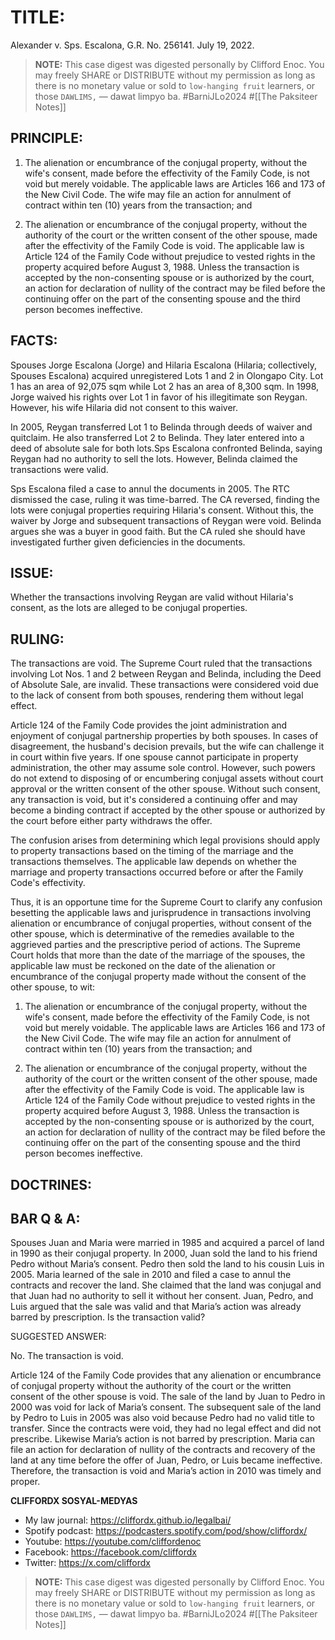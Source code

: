 # TITLE: 
Alexander v. Sps. Escalona, G.R. No. 256141. July 19, 2022.

> **NOTE:** This case digest was digested personally by Clifford Enoc. You may freely SHARE or DISTRIBUTE without my permission as long as there is no monetary value or sold to `low-hanging fruit` learners, or those `DAWLIMS,` — dawat limpyo ba. #BarniJLo2024 #[[The Paksiteer Notes]]

## PRINCIPLE:

1. The alienation or encumbrance of the conjugal property, without the wife's consent, made before the effectivity of the Family Code, is not void but merely voidable. The applicable laws are Articles 166 and 173 of the New Civil Code. The wife may file an action for annulment of contract within ten (10) years from the transaction; and

2. The alienation or encumbrance of the conjugal property, without the authority of the court or the written consent of the other spouse, made after the effectivity of the Family Code is void. The applicable law is Article 124 of the Family Code without prejudice to vested rights in the property acquired before August 3, 1988. Unless the transaction is accepted by the non-consenting spouse or is authorized by the court, an action for declaration of nullity of the contract may be filed before the continuing offer on the part of the consenting spouse and the third person becomes ineffective.

## FACTS:

Spouses Jorge Escalona (Jorge) and Hilaria Escalona (Hilaria; collectively, Spouses Escalona) acquired unregistered Lots 1 and 2 in Olongapo City. Lot 1 has an area of 92,075 sqm while Lot 2 has an area of 8,300 sqm. In 1998, Jorge waived his rights over Lot 1 in favor of his illegitimate son Reygan. However, his wife Hilaria did not consent to this waiver.

In 2005, Reygan transferred Lot 1 to Belinda through deeds of waiver and quitclaim. He also transferred Lot 2 to Belinda. They later entered into a deed of absolute sale for both lots.Sps Escalona confronted Belinda, saying Reygan had no authority to sell the lots. However, Belinda claimed the transactions were valid. 

Sps Escalona filed a case to annul the documents in 2005. The RTC dismissed the case, ruling it was time-barred. The CA reversed, finding the lots were conjugal properties requiring Hilaria's consent. Without this, the waiver by Jorge and subsequent transactions of Reygan were void. Belinda argues she was a buyer in good faith. But the CA ruled she should have investigated further given deficiencies in the documents.


## ISSUE:

Whether the transactions involving Reygan are valid without Hilaria's consent, as the lots are alleged to be conjugal properties.

## RULING:

The transactions are void. The Supreme Court ruled that the transactions involving Lot Nos. 1 and 2 between Reygan and Belinda, including the Deed of Absolute Sale, are invalid. These transactions were considered void due to the lack of consent from both spouses, rendering them without legal effect.

Article 124 of the Family Code provides the joint administration and enjoyment of conjugal partnership properties by both spouses. In cases of disagreement, the husband's decision prevails, but the wife can challenge it in court within five years. If one spouse cannot participate in property administration, the other may assume sole control. However, such powers do not extend to disposing of or encumbering conjugal assets without court approval or the written consent of the other spouse. Without such consent, any transaction is void, but it's considered a continuing offer and may become a binding contract if accepted by the other spouse or authorized by the court before either party withdraws the offer.

The confusion arises from determining which legal provisions should apply to property transactions based on the timing of the marriage and the transactions themselves. The applicable law depends on whether the marriage and property transactions occurred before or after the Family Code's effectivity.

Thus, it is an opportune time for the Supreme Court to clarify any confusion besetting the applicable laws and jurisprudence in transactions involving alienation or encumbrance of conjugal properties, without consent of the other spouse, which is determinative of the remedies available to the aggrieved parties and the prescriptive period of actions. The Supreme Court holds that more than the date of the marriage of the spouses, the applicable law must be reckoned on the date of the alienation or encumbrance of the conjugal property made without the consent of the other spouse, to wit:

1. The alienation or encumbrance of the conjugal property, without the wife's consent, made before the effectivity of the Family Code, is not void but merely voidable. The applicable laws are Articles 166 and 173 of the New Civil Code. The wife may file an action for annulment of contract within ten (10) years from the transaction; and

2. The alienation or encumbrance of the conjugal property, without the authority of the court or the written consent of the other spouse, made after the effectivity of the Family Code is void. The applicable law is Article 124 of the Family Code without prejudice to vested rights in the property acquired before August 3, 1988. Unless the transaction is accepted by the non-consenting spouse or is authorized by the court, an action for declaration of nullity of the contract may be filed before the continuing offer on the part of the consenting spouse and the third person becomes ineffective.


## DOCTRINES:

## BAR Q & A:

Spouses Juan and Maria were married in 1985 and acquired a parcel of land in 1990 as their conjugal property. In 2000, Juan sold the land to his friend Pedro without Maria’s consent. Pedro then sold the land to his cousin Luis in 2005. Maria learned of the sale in 2010 and filed a case to annul the contracts and recover the land. She claimed that the land was conjugal and that Juan had no authority to sell it without her consent. Juan, Pedro, and Luis argued that the sale was valid and that Maria’s action was already barred by prescription. Is the transaction valid?

SUGGESTED ANSWER:

No. The transaction is void.

Article 124 of the Family Code provides that any alienation or encumbrance of conjugal property without the authority of the court or the written consent of the other spouse is void. The sale of the land by Juan to Pedro in 2000 was void for lack of Maria’s consent. The subsequent sale of the land by Pedro to Luis in 2005 was also void because Pedro had no valid title to transfer. Since the contracts were void, they had no legal effect and did not prescribe. Likewise Maria’s action is not barred by prescription.  Maria can file an action for declaration of nullity of the contracts and recovery of the land at any time before the offer of Juan, Pedro, or Luis became ineffective. Therefore, the transaction is void and Maria’s action in 2010 was timely and proper.


**CLIFFORDX SOSYAL-MEDYAS**
- My law journal: https://cliffordx.github.io/legalbai/
- Spotify podcast: https://podcasters.spotify.com/pod/show/cliffordx/
- Youtube: https://youtube.com/cliffordenoc
- Facebook: https://facebook.com/cliffordx
- Twitter: https://x.com/cliffordx


> **NOTE:** This case digest was digested personally by Clifford Enoc. You may freely SHARE or DISTRIBUTE without my permission as long as there is no monetary value or sold to `low-hanging fruit` learners, or those `DAWLIMS,` — dawat limpyo ba. #BarniJLo2024 #[[The Paksiteer Notes]]